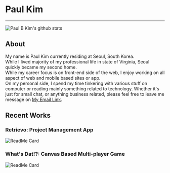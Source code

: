 # Paul Kim
---
![Paul B Kim's github stats](https://github-readme-stats.vercel.app/api?username=pbkim0725&show_icons=true&theme=dracula)

## About 
My name is Paul Kim currently residing at Seoul, South Korea. <br />
While I lived majority of my professional life in state of Virginia, Seoul quickly became my second home. <br />
While my career focus is on front-end side of the web, I enjoy working on all aspect of web and mobile based sites or app. <br />
On my personal side, I spend my time tinkering with various stuff on computer or reading mainly something related to technology.
Whether it's just for small chat, or anything business related, please feel free to leave me message on [My Email Link](mailto:paulbkim01@example.com).
<!--
## Skills 

### General

### Front-End 

<img alt="React" src="https://img.shields.io/badge/-React-informational?style=plastic&logo=React&logoColor=white&color=rgb(97,218,251)">
<img alt="Redux" src="https://img.shields.io/badge/-Redux-informational?style=plastic&logo=Redux&logoColor=white&color=rgb(118,74,188)">
<img alt="Tailwind CSS" src="https://img.shields.io/badge/Tailwind_CSS-38B2AC?style=plastic&logo=tailwind-css&logoColor=white">
<img alt="styled-components" src="https://img.shields.io/badge/_styled_components-informational?style=plastic&logo=styled-components&logoColor=white&color=rgb(219,112,147)">


### Back-End
<img alt="nodeJS" src="https://img.shields.io/badge/-Node.js-informational?style=plastic&logo=Node.js&logoColor=white&color=rgb(51,153,51)">
<img alt="NestJS" src="https://img.shields.io/badge/-NestJs-informational?style=plastic&logo=NestJs&logoColor=white&color=rgb(244,35,78)">
<img alt="Express" src="https://img.shields.io/badge/Express.js-404D59?style=plastic">
<img alt="Sequelize" src="https://img.shields.io/badge/-Sequelize-informational?style=plastic&logo=&logoColor=white&color=rgb(0,0,0)">
<img alt="Firebase" src="https://img.shields.io/badge/-Firebase-informational?style=plastic&logo=Firebase&logoColor=white&color=rgb(255,202,40)">
<img alt="Mysql" src="https://img.shields.io/badge/-MySQL-informational?style=plastic&logo=MySQL&logoColor=white&color=rgb(68,121,161)">

### Tools

### Learning
-->



## Recent Works 
 

### Retrievo: Project Management App
![ReadMe Card](https://github-readme-stats.vercel.app/api/pin/?username=codestates&repo=retrievo_server)

### What's Dat!?: Canvas Based Multi-player Game
![ReadMe Card](https://github-readme-stats.vercel.app/api/pin/?username=codestates&repo=Whats-dat)
